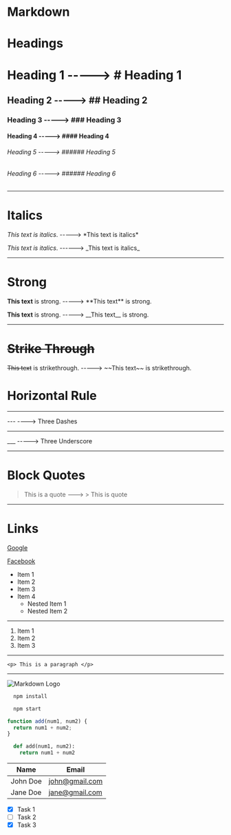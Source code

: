 # Markdown

<!-- Headings -->

# Headings

# Heading 1 -----> \# Heading 1

## Heading 2 -----> \## Heading 2

### Heading 3 -----> \### Heading 3

#### Heading 4 -----> \#### Heading 4

###### Heading 5 -----> \###### Heading 5

###### Heading 6 -----> \###### Heading 6

---

<!-- Italics -->

# Italics

_This text is italics_. -----> \*This text is italics\*

_This text is italics_. ------> \_This text is italics\_

---

<!-- Strong -->

# Strong

**This text** is strong. -----> \*\*This text\*\* is strong.

**This text** is strong. -----> \_\_This text\_\_ is strong.

---

<!-- Strike Through -->

# ~~Strike Through~~

~~This text~~ is strikethrough. -----> \~~This text~~ is strikethrough.

<!-- Horizontal Rule -->

# Horizontal Rule

---

\--- ----> Three Dashes

---

\_\_\_ -----> Three Underscore

---

<!-- Blockquote -->

# Block Quotes

> This is a quote ---> \> This is quote

---

<!-- Links -->

# Links

[Google](www.google.com "Google Website")

[Facebook](https://www.facebook.com/)

<!-- UL -->

- Item 1
- Item 2
- Item 3
- Item 4
  - Nested Item 1
  - Nested Item 2

---

<!-- OL -->

1. Item 1
2. Item 2
3. Item 3

---

<!-- Inline Code Block -->

`<p> This is a paragraph </p>`

---

<!--Images -->

![Markdown Logo](https://markdown-here.com/img/icon256.png)

<!-- Github Markdown -->

 <!-- Github Markdown -->

<!-- Code Blocks -->

```bash
  npm install

  npm start
```

```javascript
function add(num1, num2) {
  return num1 + num2;
}
```

```python
  def add(num1, num2):
    return num1 + num2
```

<!-- Tables -->

| Name     | Email          |
| -------- | -------------- |
| John Doe | john@gmail.com |
| Jane Doe | jane@gmail.com |

<!-- Task List -->

- [x] Task 1
- [ ] Task 2
- [x] Task 3
